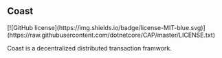 <h2>Coast</h2>
[![GitHub license](https://img.shields.io/badge/license-MIT-blue.svg)](https://raw.githubusercontent.com/dotnetcore/CAP/master/LICENSE.txt)

Coast is a decentralized distributed transaction framwork.
